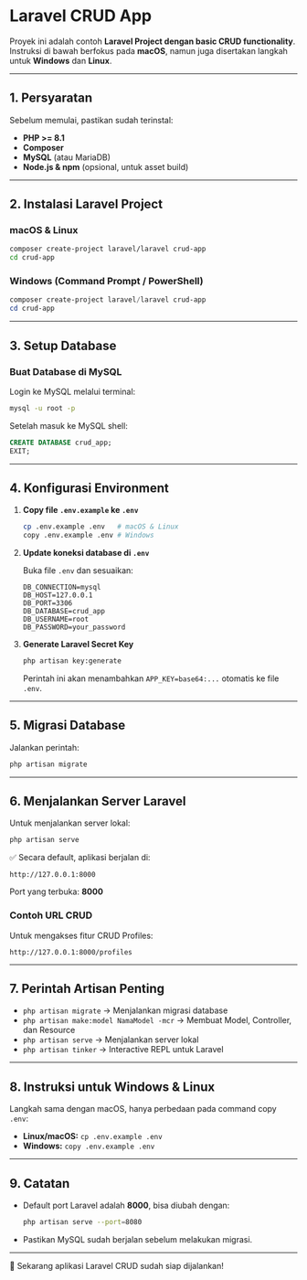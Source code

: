 # Laravel CRUD App

Proyek ini adalah contoh **Laravel Project dengan basic CRUD functionality**.  
Instruksi di bawah berfokus pada **macOS**, namun juga disertakan langkah untuk **Windows** dan **Linux**.

---

## 1. Persyaratan

Sebelum memulai, pastikan sudah terinstal:
- **PHP >= 8.1**
- **Composer**
- **MySQL** (atau MariaDB)
- **Node.js & npm** (opsional, untuk asset build)

---

## 2. Instalasi Laravel Project

### macOS & Linux
```bash
composer create-project laravel/laravel crud-app
cd crud-app
```

### Windows (Command Prompt / PowerShell)
```powershell
composer create-project laravel/laravel crud-app
cd crud-app
```

---

## 3. Setup Database

### Buat Database di MySQL
Login ke MySQL melalui terminal:

```bash
mysql -u root -p
```

Setelah masuk ke MySQL shell:
```sql
CREATE DATABASE crud_app;
EXIT;
```

---

## 4. Konfigurasi Environment

1. **Copy file `.env.example` ke `.env`**

   ```bash
   cp .env.example .env   # macOS & Linux
   copy .env.example .env # Windows
   ```

2. **Update koneksi database di `.env`**

   Buka file `.env` dan sesuaikan:
   ```
   DB_CONNECTION=mysql
   DB_HOST=127.0.0.1
   DB_PORT=3306
   DB_DATABASE=crud_app
   DB_USERNAME=root
   DB_PASSWORD=your_password
   ```

3. **Generate Laravel Secret Key**
   ```bash
   php artisan key:generate
   ```

   Perintah ini akan menambahkan `APP_KEY=base64:...` otomatis ke file `.env`.

---

## 5. Migrasi Database

Jalankan perintah:
```bash
php artisan migrate
```

---

## 6. Menjalankan Server Laravel

Untuk menjalankan server lokal:
```bash
php artisan serve
```

✅ Secara default, aplikasi berjalan di:
```
http://127.0.0.1:8000
```
Port yang terbuka: **8000**

### Contoh URL CRUD
Untuk mengakses fitur CRUD Profiles:
```
http://127.0.0.1:8000/profiles
```

---

## 7. Perintah Artisan Penting

- `php artisan migrate` → Menjalankan migrasi database
- `php artisan make:model NamaModel -mcr` → Membuat Model, Controller, dan Resource
- `php artisan serve` → Menjalankan server lokal
- `php artisan tinker` → Interactive REPL untuk Laravel

---

## 8. Instruksi untuk Windows & Linux

Langkah sama dengan macOS, hanya perbedaan pada command copy `.env`:
- **Linux/macOS:** `cp .env.example .env`
- **Windows:** `copy .env.example .env`

---

## 9. Catatan

- Default port Laravel adalah **8000**, bisa diubah dengan:
  ```bash
  php artisan serve --port=8080
  ```
- Pastikan MySQL sudah berjalan sebelum melakukan migrasi.

---

🎉 Sekarang aplikasi Laravel CRUD sudah siap dijalankan!
